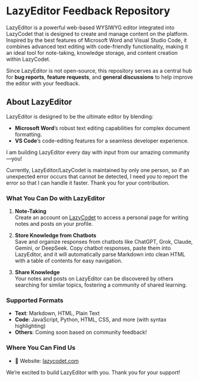 # LazyEditor Feedback Repository

LazyEditor is a powerful web-based WYSIWYG editor integrated into LazyCodet that is designed to create and manage content on the platform. Inspired by the best features of Microsoft Word and Visual Studio Code, it combines advanced text editing with code-friendly functionality, making it an ideal tool for note-taking, knowledge storage, and content creation within LazyCodet.

Since LazyEditor is not open-source, this repository serves as a central hub for **bug reports**, **feature requests**, and **general discussions** to help improve the editor with your feedback.

## About LazyEditor

LazyEditor is designed to be the ultimate editor by blending:
- **Microsoft Word**’s robust text editing capabilities for complex document formatting.
- **VS Code**’s code-editing features for a seamless developer experience.

I am building LazyEditor every day with input from our amazing community—you!

Currently, LazyEditor/LazyCodet is maintained by only one person, so if an unexpected error occurs that cannot be detected, I need you to report the error so that I can handle it faster. Thank you for your contribution.

### What You Can Do with LazyEditor

1. **Note-Taking**  
   Create an account on [LazyCodet](https://lazycodet.com) to access a personal page for writing notes and posts on your profile.

2. **Store Knowledge from Chatbots**  
   Save and organize responses from chatbots like ChatGPT, Grok, Claude, Gemini, or DeepSeek. Copy chatbot responses, paste them into LazyEditor, and it will automatically parse Markdown into clean HTML with a table of contents for easy navigation.

3. **Share Knowledge**  
   Your notes and posts on LazyEditor can be discovered by others searching for similar topics, fostering a community of shared learning.

### Supported Formats
- **Text**: Markdown, HTML, Plain Text
- **Code**: JavaScript, Python, HTML, CSS, and more (with syntax highlighting)
- **Others**: Coming soon based on community feedback!

### Where You Can Find Us
- 🎉 Website: [lazycodet.com](https://lazycodet.com)

We’re excited to build LazyEditor with you. Thank you for your support!
